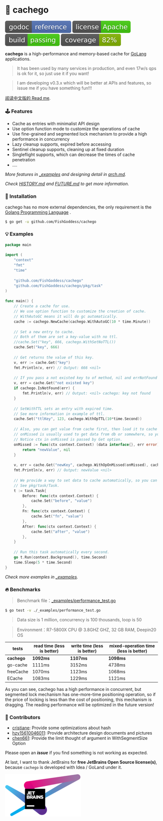 # 📝 cachego

[![Go Doc](_icons/godoc.svg)](https://pkg.go.dev/github.com/FishGoddess/cachego)
[![License](_icons/license.svg)](https://www.apache.org/licenses/LICENSE-2.0.html)
[![License](_icons/build.svg)](_icons/build.svg)
[![License](_icons/coverage.svg)](_icons/coverage.svg)

**cachego** is a high-performance and memory-based cache for [GoLang](https://golang.org) applications.

> It has been used by many services in production, and even 17w/s qps is ok for it, so just use it if you want!

> I am developing v0.3.x which will be better at APIs and features, so issue me if you have something fun!!!

[阅读中文版的 Read me](./README.md).

### 🕹 Features

* Cache as entries with minimalist API design
* Use option function mode to customize the operations of cache
* Use fine-grained and segmented lock mechanism to provide a high performance in concurrency
* Lazy cleanup supports, expired before accessing
* Sentinel cleanup supports, cleaning up at fixed duration
* Singleflight supports, which can decrease the times of cache penetration
* ....

_More features in [_examples](_examples) and designing detail in [arch.md](_examples/docs/arch.md)._

_Check [HISTORY.md](./HISTORY.md) and [FUTURE.md](./FUTURE.md) to get more information._

### 🚀 Installation

cachego has no more external dependencies, the only requirement is the [Golang Programming Language](https://golang.org)
.

```bash
$ go get -u github.com/FishGoddess/cachego
```

### 💡 Examples

```go
package main

import (
	"context"
	"fmt"
	"time"

	"github.com/FishGoddess/cachego"
	"github.com/FishGoddess/cachego/pkg/task"
)

func main() {
	// Create a cache for use.
	// We use option function to customize the creation of cache.
	// WithAutoGC means it will do gc automatically.
	cache := cachego.NewCache(cachego.WithAutoGC(10 * time.Minute))

	// Set a new entry to cache.
	// Both of them are set a key-value with no ttl.
	//cache.Set("key", 666, cachego.WithSetNoTTL())
	cache.Set("key", 666)

	// Get returns the value of this key.
	v, err := cache.Get("key")
	fmt.Println(v, err) // Output: 666 <nil>

	// If you pass a not existed key to of method, nil and errNotFound will be returned.
	v, err = cache.Get("not existed key")
	if cachego.IsNotFound(err) {
		fmt.Println(v, err) // Output: <nil> cachego: key not found
	}

	// SetWithTTL sets an entry with expired time.
	// See more information in example of ttl.
	cache.Set("ttlKey", 123, cachego.WithOpTTL(10*time.Second))

	// Also, you can get value from cache first, then load it to cache if missed.
	// onMissed is usually used to get data from db or somewhere, so you can refresh the value in cache.
	// Notice ctx in onMissed is passed by Get option.
	onMissed := func(ctx context.Context) (data interface{}, err error) {
		return "newValue", nil
	}

	v, err = cache.Get("newKey", cachego.WithOpOnMissed(onMissed), cachego.WithOpTTL(3*time.Second))
	fmt.Println(v, err) // Output: newValue <nil>

	// We provide a way to set data to cache automatically, so you can access some hottest data extremely fast.
	// See pkg/task/Task.
	t := task.Task{
		Before: func(ctx context.Context) {
			cache.Set("before", "value")
		},
		Fn: func(ctx context.Context) {
			cache.Set("fn", "value")
		},
		After: func(ctx context.Context) {
			cache.Set("after", "value")
		},
	}

	// Run this task automatically every second.
	go t.Run(context.Background(), time.Second)
	time.Sleep(5 * time.Second)
}
```

_Check more examples in [_examples](./_examples)._

### 🔥 Benchmarks

> Benchmark file：[_examples/performance_test.go](./_examples/performance_test.go)

```bash
$ go test -v ./_examples/performance_test.go
```

> Data size is 1 million, concurrency is 100 thousands, loop is 50

> Environment：R7-5800X CPU @ 3.8GHZ GHZ, 32 GB RAM, Deepin20 OS

| tests       | read time (less is better) | write time (less is better) | mixed-operation time (less is better) |
|-------------|----------------------------|-----------------------------|---------------------------------------|
| **cachego** | **1092ms**                 | **1107ms**                  | **1098ms**                            |
| go-cache    | 1111ms                     | 3152ms                      | 4738ms                                |
| freeCache   | 1070ms                     | 1123ms                      | 1068ms                                |
| ECache      | 1083ms                     | 1229ms                      | 1121ms                                |

As you can see, cachego has a high performance in concurrent, but segmented lock mechanism has one-more-time positioning
operation, so if the price of locking is less than the cost of positioning, this mechanism is dragging. The reading
performance will be optimized in the future version!

### 👥 Contributors

* [cristiane](https://gitee.com/cristiane): Provide some optimizations about hash
* [hzy15610046011](https://gitee.com/hzy15610046011): Provide architecture design documents and pictures
* [chen661](https://gitee.com/chen661): Provide the limit thought of argument in WithSegmentSize Option

Please open an _**issue**_ if you find something is not working as expected.

At last, I want to thank JetBrains for **free JetBrains Open Source license(s)**, because `cachego` is developed with
Idea / GoLand under it.

<a href="https://www.jetbrains.com/?from=cachego" target="_blank"><img src="./_icons/jetbrains.png" width="250"/></a>
